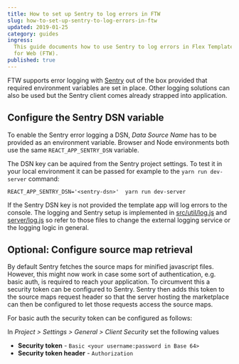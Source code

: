 ```yaml
---
title: How to set up Sentry to log errors in FTW
slug: how-to-set-up-sentry-to-log-errors-in-ftw
updated: 2019-01-25
category: guides
ingress:
  This guide documents how to use Sentry to log errors in Flex Template
  for Web (FTW).
published: true
---
```


FTW supports error logging with [Sentry](https://sentry.io/) out of the
box provided that required environment variables are set in place. Other
logging solutions can also be used but the Sentry client comes already
strapped into application.

## Configure the Sentry DSN variable

To enable the Sentry error logging a DSN, _Data Source Name_ has to be
provided as an environment variable. Browser and Node environments both
use the same `REACT_APP_SENTRY_DSN` variable.

The DSN key can be aquired from the Sentry project settings. To test it
in your local environment it can be passed for example to the
`yarn run dev-server` command:

    REACT_APP_SENTRY_DSN='<sentry-dsn>'  yarn run dev-server

If the Sentry DSN key is not provided the template app will log errors
to the console. The logging and Sentry setup is implemented in
[src/util/log.js](https://github.com/sharetribe/flex-template-web/blob/master/src/util/log.js)
and
[server/log.js](https://github.com/sharetribe/flex-template-web/blob/master/server/log.js)
so refer to those files to change the external logging service or the
logging logic in general.


## Optional: Configure source map retrieval

By default Sentry fetches the source maps for minified javascript files.
However, this might now work in case some sort of authentication, e.g.
basic auth, is required to reach your application. To circumvent this a
security token can be configured to Sentry. Sentry then adds this token
to the source maps request header so that the server hosting the
marketplace can then be configured to let those requests access the
source maps.

For basic auth the security token can be configured as follows:

In _Project > Settings > General > Client Security_ set the following
values

- **Security token** - `Basic <your username:password in Base 64>`
- **Security token header** - `Authorization`
